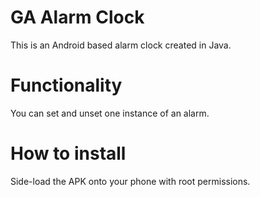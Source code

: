 # GA Alarm Clock

This is an Android based alarm clock created in Java.

# Functionality

You can set and unset one instance of an alarm.

# How to install

Side-load the APK onto your phone with root permissions.
